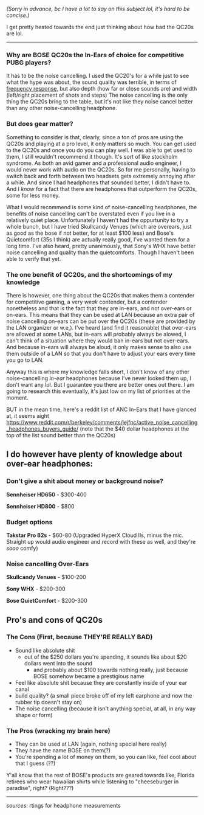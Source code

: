 

_(Sorry in advance, bc I have a lot to say on this subject lol, it's hard to be concise.)_

I get pretty heated towards the end just thinking about how bad the QC20s are lol.

---
### Why are BOSE QC20s the In-Ears of choice for competitive PUBG players?
It has to be the noise cancelling. I used the QC20's for a while just to see what the hype was about, the sound quality was terrible, in terms of [frequency response](https://www.rtings.com/headphones/1-5/graph#236/7917), but also depth (how far or close sounds are) and width (left/right placement of shots and steps) The noise cancelling is the only thing the QC20s bring to the table, but it's not like they noise cancel better than any other noise-cancelling headphone.
### But does gear matter?
Something to consider is that, clearly, since a ton of pros are using the QC20s and playing at a pro level, it only matters so much. You can get used to the QC20s and once you do you can play well. I was able to get used to them, I still wouldn't recommend it though. It's sort of like stockholm syndrome. As both an avid gamer and a professional audio engineer, I would never work with audio on the QC20s. So for me personally, having to switch back and forth between two headsets gets extremely annoying after a while. And since I had headphones that sounded better, I didn't have to. And I *know* for a fact that there are headphones that outperform the QC20s, some for less money.

What I would recommend is some kind of noise-cancelling headphones, the benefits of noise cancelling can't be overstated even if you live in a relatively quiet place. Unfortunately I haven't had the oppurtunity to try a whole bunch, but I have tried Skullcandy Venues (which are overears, just as good as the bose if not better, for at least $100 less) and Bose's Quietcomfort (35s I think) are actually really good, I've wanted them for a long time. I've also heard, pretty unanimously, that Sony's WHX have better noise cancelling and quality than the quietcomforts. Though I haven't been able to verify that yet. 
### The one benefit of QC20s, and the shortcomings of my knowledge
There is however, one thing about the QC20s that makes them a contender for competitive gaming, a very *weak* contender, but a contender nonetheless and that is the fact that they are in-ears, and not over-ears or on-ears. This means that they can be used at LAN because an extra pair of noise cancelling on-ears can be put over the QC20s (these are provided by the LAN organizer or w.e,). I've heard (and find it reasonable) that over-ears are allowed at some LANs, but in-ears will probably always be alowed, I can't think of a situation where they would ban in-ears but not over-ears. And because in-ears will always be aloud, it only makes sense to also use them outside of a LAN so that you don't have to adjust your ears every time you go to LAN. 

Anyway this is where my knowledge falls short, I don't know of any other noise-cancelling *in-ear* headphones because I've never looked them up, I don't want any lol. But I guarantee you there are better ones out there. I am going to research this eventually, it's just low on my list of priorities at the moment. 

BUT in the mean time, here's a reddit list of ANC In-Ears that I have glanced at, it seems aight https://www.reddit.com/r/berkeley/comments/jejfnc/active_noise_cancelling_headphones_buyers_guide/
(note that the $40 dollar headphones at the top of the list sound better than the QC20s)

I do however have plenty of knowledge about over-ear headphones:
---
### Don't give a shit about money or background noise?
**Sennheiser HD650** - $300-400

**Sennheiser HD800** - $800
### Budget options
**Takstar Pro 82s** - $60-80 (Upgraded HyperX Cloud IIs, minus the mic. Straight up would audio engineer and record with these as well, and they're *sooo* comfy)
### Noise cancelling Over-Ears

**Skullcandy Venues** - $100-200

**Sony WHX** - $200-300

**Bose QuietComfort** - $200-300

## Pro's and cons of QC20s
### The Cons (First, because THEY'RE REALLY BAD)
- Sound like absolute shit
	- out of the $250 dollars you're spending, it sounds like about $20 dollars went into the sound
		- and probably about $100 towards nothing really, just because BOSE somehow became a prestigious name
- Feel like absolute shit because they are constantly inside of your ear canal
- build quality? (a small piece broke off of my left earphone and now the rubber tip doesn't stay on)
- The noise cancelling (because it isn't anything special, at all, in any way shape or form)

### The Pros (wracking my brain here)
- They can be used at LAN (again, nothing special here really)
- They have the name BOSE on them(?)
- You're spending a lot of money on them, so you can like, feel cool about that I guess (??)

Y'all know that the rest of BOSE's products are geared towards like, Florida retirees who wear hawaiian shirts while listening to "cheeseburger in paradise", right? (Right???)



---
*sources:* rtings for headphone measurements
